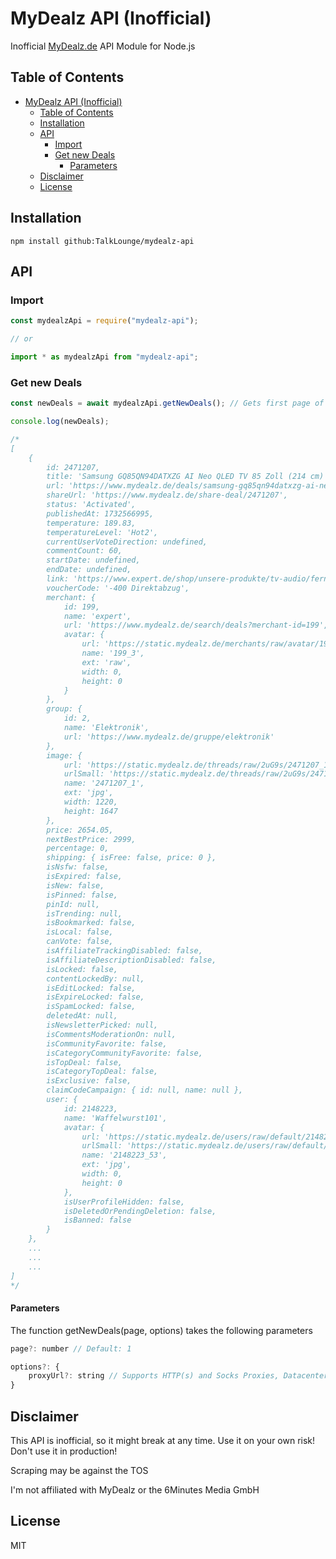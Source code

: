 # MyDealz API (Inofficial)

Inofficial [MyDealz.de](https://www.mydealz.de) API Module for Node.js

## Table of Contents
- [MyDealz API (Inofficial)](#mydealz-api-inofficial)
  - [Table of Contents](#table-of-contents)
  - [Installation](#installation)
  - [API](#api)
    - [Import](#import)
    - [Get new Deals](#get-new-deals)
      - [Parameters](#parameters)
  - [Disclaimer](#disclaimer)
  - [License](#license)

## Installation

`npm install github:TalkLounge/mydealz-api`

## API

### Import

```js
const mydealzApi = require("mydealz-api");

// or

import * as mydealzApi from "mydealz-api";
```

### Get new Deals

```js
const newDeals = await mydealzApi.getNewDeals(); // Gets first page of https://www.mydealz.de/new as json

console.log(newDeals);

/*
[
    {
        id: 2471207,
        title: 'Samsung GQ85QN94DATXZG AI Neo QLED TV 85 Zoll (214 cm) + Galaxy Z Flip 6 + (1000,- C.back zusä. bei Soundbarkauf) eff.~1149 Exp.Rangsdorf',
        url: 'https://www.mydealz.de/deals/samsung-gq85qn94datxzg-ai-neo-qled-tv-85-zoll-214-cm-galaxy-z-flip-6-1000-cback-zusa-bei-soundbarkauf-eff-1299-expert-bautzen-2471207',
        shareUrl: 'https://www.mydealz.de/share-deal/2471207',
        status: 'Activated',
        publishedAt: 1732566995,
        temperature: 189.83,
        temperatureLevel: 'Hot2',
        currentUserVoteDirection: undefined,
        commentCount: 60,
        startDate: undefined,
        endDate: undefined,
        link: 'https://www.expert.de/shop/unsere-produkte/tv-audio/fernseher/lcd-led-fernseher/11128807771-gq85qn94datxzg-neo-qled-tv.html',
        voucherCode: '-400 Direktabzug',
        merchant: {
            id: 199,
            name: 'expert',
            url: 'https://www.mydealz.de/search/deals?merchant-id=199',
            avatar: {
                url: 'https://static.mydealz.de/merchants/raw/avatar/199_3.raw',
                name: '199_3',
                ext: 'raw',
                width: 0,
                height: 0
            }
        },
        group: {
            id: 2,
            name: 'Elektronik',
            url: 'https://www.mydealz.de/gruppe/elektronik'
        },
        image: {
            url: 'https://static.mydealz.de/threads/raw/2uG9s/2471207_1.jpg',
            urlSmall: 'https://static.mydealz.de/threads/raw/2uG9s/2471207_1/re/300x300/qt/60/2471207_1.jpg',
            name: '2471207_1',
            ext: 'jpg',
            width: 1220,
            height: 1647
        },
        price: 2654.05,
        nextBestPrice: 2999,
        percentage: 0,
        shipping: { isFree: false, price: 0 },
        isNsfw: false,
        isExpired: false,
        isNew: false,
        isPinned: false,
        pinId: null,
        isTrending: null,
        isBookmarked: false,
        isLocal: false,
        canVote: false,
        isAffiliateTrackingDisabled: false,
        isAffiliateDescriptionDisabled: false,
        isLocked: false,
        contentLockedBy: null,
        isEditLocked: false,
        isExpireLocked: false,
        isSpamLocked: false,
        deletedAt: null,
        isNewsletterPicked: null,
        isCommentsModerationOn: null,
        isCommunityFavorite: false,
        isCategoryCommunityFavorite: false,
        isTopDeal: false,
        isCategoryTopDeal: false,
        isExclusive: false,
        claimCodeCampaign: { id: null, name: null },
        user: {
            id: 2148223,
            name: 'Waffelwurst101',
            avatar: {
                url: 'https://static.mydealz.de/users/raw/default/2148223_53.jpg',
                urlSmall: 'https://static.mydealz.de/users/raw/default/2148223_53/fi/60x60/qt/45/2148223_53.jpg',
                name: '2148223_53',
                ext: 'jpg',
                width: 0,
                height: 0
            },
            isUserProfileHidden: false,
            isDeletedOrPendingDeletion: false,
            isBanned: false
        }
    },
    ...
    ...
    ...
]
*/
```

#### Parameters

The function getNewDeals(page, options) takes the following parameters
```js
page?: number // Default: 1

options?: {
    proxyUrl?: string // Supports HTTP(s) and Socks Proxies, Datacenter IPs are blocked on MyDealz, e.g. "https://user:password@proxy.com:443"
}
```

## Disclaimer

This API is inofficial, so it might break at any time. Use it on your own risk! Don't use it in production!

Scraping may be against the TOS

I'm not affiliated with MyDealz or the 6Minutes Media GmbH

## License

MIT